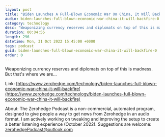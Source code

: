 ```yaml
---
layout: post
title: "Biden Launches A Full-Blown Economic War On China, It Will Backfire"
audio: biden-launches-full-blown-economic-war-china-it-will-backfire-0
category: technology
desc: "Weaponizing currency reserves and diplomats on top of this is madness. But that's where we are..."
duration: 00:04:56
length: 296
datetime: Mon, 31 Oct 2022 15:45:00 +0000
tags: podcast
guid: biden-launches-full-blown-economic-war-china-it-will-backfire-0
order: 0
---
```

Weaponizing currency reserves and diplomats on top of this is madness. But that's where we are...

Link: [https://www.zerohedge.com/technology/biden-launches-full-blown-economic-war-china-it-will-backfire](https://www.zerohedge.com/technology/biden-launches-full-blown-economic-war-china-it-will-backfire)

About: The Zerohedge Podcast is a non-commercial, automated program, designed to give people a way to get news from Zerohedge in an audio format.  I am actively working on tweaking and improving the setup to create a better listening experience (October 2022).  Suggestions are welcome: [zerohedgePodcast@outlook.com](mailto:zerohedgePodcast@outlook.com)